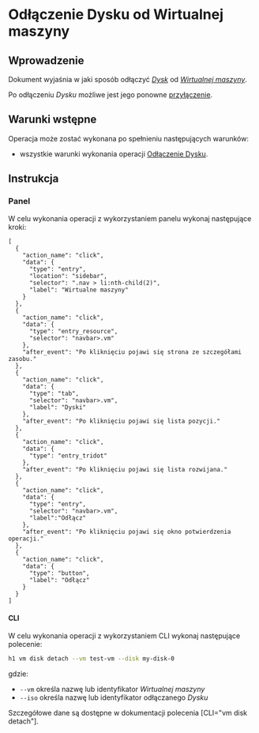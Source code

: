 # Odłączenie Dysku od Wirtualnej maszyny

## Wprowadzenie

Dokument wyjaśnia w jaki sposób odłączyć *[Dysk](/resource/storage/disk.md)* od 
*[Wirtualnej maszyny]((/resource/compute/virtual-machine.md))*.

Po odłączeniu *Dysku* możliwe jest jego ponowne [przyłączenie](./disk-attach.md).

## Warunki wstępne

Operacja może zostać wykonana po spełnieniu następujących warunków:

* wszystkie warunki wykonania operacji [Odłączenie Dysku](/resource/compute/virtual-machine.md).

## Instrukcja

### Panel

W celu wykonania operacji z wykorzystaniem panelu wykonaj następujące kroki:

```guide
[
  {
    "action_name": "click",
    "data": {
      "type": "entry",
      "location": "sidebar",
      "selector": ".nav > li:nth-child(2)",
      "label": "Wirtualne maszyny"
    }
  },
  {
    "action_name": "click",
    "data": {
      "type": "entry_resource",
      "selector": "navbar>.vm"
    },
    "after_event": "Po kliknięciu pojawi się strona ze szczegółami zasobu."
  },
  {
    "action_name": "click",
    "data": {
      "type": "tab",
      "selector": "navbar>.vm",
      "label": "Dyski"
    },
    "after_event": "Po kliknięciu pojawi się lista pozycji."
  },
  {
    "action_name": "click",
    "data": {
      "type": "entry_tridot"
    },
    "after_event": "Po kliknięciu pojawi się lista rozwijana."
  },
  {
    "action_name": "click",
    "data": {
      "type": "entry",
      "selector": "navbar>.vm",
      "label":"Odłącz"
    },
    "after_event": "Po kliknięciu pojawi się okno potwierdzenia operacji."
  },
  {
    "action_name": "click",
    "data": {
      "type": "button",
      "label": "Odłącz"
    }
  }
]
```

#### CLI

W celu wykonania operacji z wykorzystaniem CLI wykonaj następujące polecenie:

```bash
h1 vm disk detach --vm test-vm --disk my-disk-0
```

gdzie:

 * ```--vm``` określa nazwę lub identyfikator *Wirtualnej maszyny*
 * ```--iso``` określa nazwę lub identyfikator odłączanego *Dysku*
 
Szczegółowe dane są dostępne w dokumentacji polecenia [CLI="vm disk detach"].